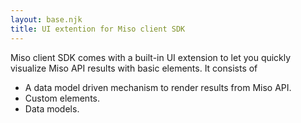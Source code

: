 ```yaml
---
layout: base.njk
title: UI extention for Miso client SDK
---
```


Miso client SDK comes with a built-in UI extension to let you quickly visualize Miso API results with basic elements. It consists of

* A data model driven mechanism to render results from Miso API.
* Custom elements.
* Data models.
